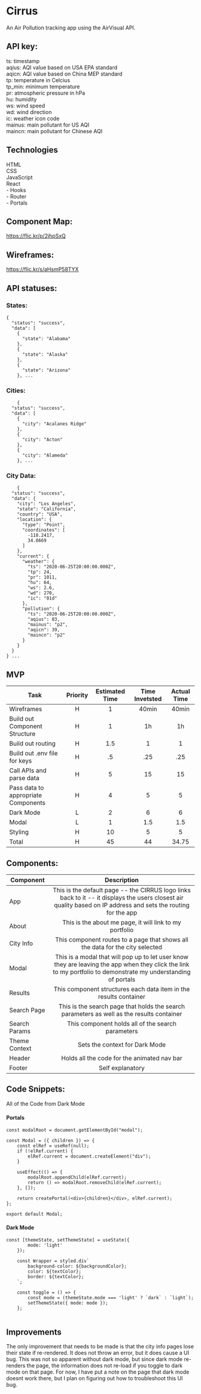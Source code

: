 # Cirrus
An Air Pollution tracking app using the AirVisual API.

## API key:
ts: timestamp<br />
aqius: AQI value based on USA EPA standard<br />
aqicn: AQI value based on China MEP standard<br />
tp: temperature in Celcius<br />
tp_min: minimum temperature<br />
pr: atmospheric pressure in hPa<br />
hu: humidity<br />
ws: wind speed<br />
wd: wind direction<br />
ic: weather icon code<br />
mainus: main pollutant for US AQI<br />
maincn: main pollutant for Chinese AQI

## Technologies
HTML <br />
CSS<br />
JavaScript<br />
React<br />
    - Hooks<br />
    - Router<br />
    - Portals<br />

## Component Map:

https://flic.kr/p/2jhpSxQ

## Wireframes:

https://flic.kr/s/aHsmP58TYX

## API statuses:

### States:
```
{
  "status": "success",
  "data": [
    {
      "state": "Alabama"
    },
    {
      "state": "Alaska"
    },
    {
      "state": "Arizona"
    }, ...
```

### Cities: 
```
    {
  "status": "success",
  "data": [
    {
      "city": "Acalanes Ridge"
    },
    {
      "city": "Acton"
    },
    {
      "city": "Alameda"
    }, ...
```


###  City Data: 
```
    {
  "status": "success",
  "data": {
    "city": "Los Angeles",
    "state": "California",
    "country": "USA",
    "location": {
      "type": "Point",
      "coordinates": [
        -118.2417,
        34.0669
      ]
    },
    "current": {
      "weather": {
        "ts": "2020-06-25T20:00:00.000Z",
        "tp": 24,
        "pr": 1011,
        "hu": 64,
        "ws": 2.6,
        "wd": 270,
        "ic": "01d"
      },
      "pollution": {
        "ts": "2020-06-25T20:00:00.000Z",
        "aqius": 83,
        "mainus": "p2",
        "aqicn": 39,
        "maincn": "p2"
      }
    }
  }
} ...
```

##  MVP
| Task | Priority | Estimated Time | Time Invetsted | Actual Time |
| --- | :---: |  :---: | :---: | :---: |
| Wireframes | H | 1 | 40min | 40min |
| Build out Component Structure | H | 1 | 1h | 1h |
| Build out routing| H | 1.5 | 1 | 1 |
| Build out .env file for keys | H | .5 | .25 | .25 |
| Call APIs and parse data | H | 5 | 15 | 15 |
| Pass data to appropriate Components | H | 4 | 5 | 5 |
| Dark Mode | L | 2 | 6 | 6 |
| Modal | L | 1 | 1.5 | 1.5 |
| Styling | H | 10 | 5 | 5 |
| Total | H | 45 | 44 | 34.75 |

## Components: 


| Component | Description | 
| --- | :---: |  
| App | This is the default page -- the CIRRUS logo links back to it -- it displays the users closest air quality based on IP address and sets the routing for the app | 
| About | This is the about me page, it will link to my portfolio |
| City Info | This component routes to a page that shows all the data for the city selected |
| Modal | This is a modal that will pop up to let user know they are leaving the app when they click the link to my portfolio to demonstrate my understanding of portals |
| Results | This component structures each data item in the results container |
| Search Page | This is the search page that holds the search parameters as well as the results container |
| Search Params | This component holds all of the search parameters |
| Theme Context | Sets the context for Dark Mode |
| Header | Holds all the code for the animated nav bar |
| Footer | Self explanatory |


## Code Snippets:

All of the Code from Dark Mode

#### Portals

```
const modalRoot = document.getElementById("modal");

const Modal = ({ children }) => {
    const elRef = useRef(null);
    if (!elRef.current) {
        elRef.current = document.createElement("div");
    }

    useEffect(() => {
        modalRoot.appendChild(elRef.current);
        return () => modalRoot.removeChild(elRef.current);
    }, []);

    return createPortal(<div>{children}</div>, elRef.current);
};

export default Modal;

```

#### Dark Mode

```
const [themeState, setThemeState] = useState({
        mode: 'light'
    });

    const Wrapper = styled.div`
        background-color: ${backgroundColor};
        color: ${textColor};
        border: ${textColor};
    `;

    const toggle = () => {
        const mode = (themeState.mode === 'light' ? `dark` : `light`);
        setThemeState({ mode: mode });
    };
    
```
    

## Improvements

The only improvement that needs to be made is that the city info pages lose their state if re-rendered. It does not throw an error, but it does cause a UI bug. This was not so apparent without dark mode, but since dark mode re-renders the page, the information does not re-load if you toggle to dark mode on that page. For now, I have put a note on the page that dark mode doesnt work there, but I plan on figuring out how to troubleshoot this UI bug. 
